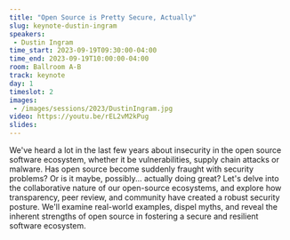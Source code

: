 ```yaml
---
title: "Open Source is Pretty Secure, Actually"
slug: keynote-dustin-ingram
speakers:
 - Dustin Ingram
time_start: 2023-09-19T09:30:00-04:00
time_end: 2023-09-19T10:00:00-04:00
room: Ballroom A-B
track: keynote
day: 1
timeslot: 2
images:
 - /images/sessions/2023/DustinIngram.jpg
video: https://youtu.be/rEL2vM2kPug
slides: 
---
```


We've heard a lot in the last few years about insecurity in the open source software ecosystem, whether it be vulnerabilities, supply chain attacks or malware. Has open source become suddenly fraught with security problems? Or is it maybe, possibly... actually doing great? Let's delve into the collaborative nature of our open-source ecosystems, and explore how transparency, peer review, and community have created a robust security posture. We'll examine real-world examples, dispel myths, and reveal the inherent strengths of open source in fostering a secure and resilient software ecosystem.
